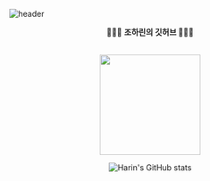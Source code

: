 ![header](https://capsule-render.vercel.app/api?type=waving&&color=0:EECDA3,100:EF629F&height=300&section=header&text=Harin's%20Github&fontSize=75&fontColor=FFFFFF)
<div align = "center">
🧑🏻‍💻 <b> 조하린의 깃허브  </b>🧑🏻‍💻 
</div>
<br>
<!-- <div align = "center">

[![Hits](https://hits.seeyoufarm.com/api/count/incr/badge.svg?url=https%3A%2F%2Fgithub.com%2Fjxharin%2Fhit-counter&count_bg=%23FF88BB&title_bg=%23F269A4&icon=github.svg&icon_color=%23FFFFFF&title=hits&edge_flat=false)](https://hits.seeyoufarm.com)
</div> -->

<div align = "center">
  
<a href="https://github.com/jxharin"><img align="center" style="height:180px" src="https://github-readme-stats.vercel.app/api/top-langs/?username=jxharin&layout=compact&theme=nord&hide_border=true" /></a>   

![Harin's GitHub stats](https://github-readme-stats.vercel.app/api?username=jxharin&hide=contribs,prs&show_icons=true&theme=omni)

</div>

<!-- ### Hi there 👋 -->

<!--
**jxharin/jxharin** is a ✨ _special_ ✨ repository because its `README.md` (this file) appears on your GitHub profile.

Here are some ideas to get you started:

- 🔭 I’m currently working on ...
- 🌱 I’m currently learning ...
- 👯 I’m looking to collaborate on ...
- 🤔 I’m looking for help with ...
- 💬 Ask me about ...
- 📫 How to reach me: ...
- 😄 Pronouns: ...
- ⚡ Fun fact: ...
-->
